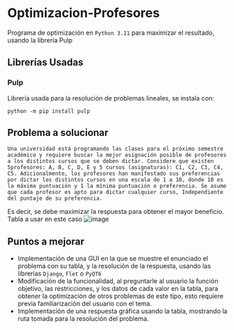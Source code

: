 # Optimizacion-Profesores
Programa de optimización en `Python 3.11` para maximizar el resultado, usando la librería Pulp

## Librerías Usadas
### Pulp
Librería usada para la resolución de problemas lineales, se instala con:
```
python -m pip install pulp
```

## Problema a solucionar
```
Una universidad está programando las clases para el próximo semestre académico y requiere buscar la mejor asignación posible de profesores a los distintos cursos que se deben dictar. Considere que existen 5profesores: A, B, C, D, E y 5 cursos (asignaturas): C1, C2, C3, C4, C5. Adicionalmente, los profesores han manifestado sus preferencias por dictar los distintos cursos en una escala de 1 a 10, donde 10 es la máxima puntuación y 1 la mínima puntuación o preferencia. Se asume que cada profesor es apto para dictar cualquier curso, Independiente del puntaje de su preferencia.
```
Es decir, se debe maximizar la respuesta para obtener el mayor beneficio. Tabla a usar en este caso
![image](https://github.com/RJSR/Optimizacion-Profesores/assets/78589528/903b0a15-8c93-441e-8466-f3b46cf3e608)


## Puntos a mejorar

- Implementación de una GUI en la que se muestre el enunciado el problema con su tabla, y la resolución de la respuesta, usando las librerías `Django`, `Flet` o `PyQT6`
- Modificación de la funcionalidad, al preguntarle al usuario la función objetivo, las restricciones, y los datos de cada valor en la tabla, para obtener la optimización de otros problemas de este tipo, esto requiere previa familiarización del usuario con el tema.
- Implementación de una respuesta gráfica usando la tabla, mostrando la ruta tomada para la resolución del problema.
